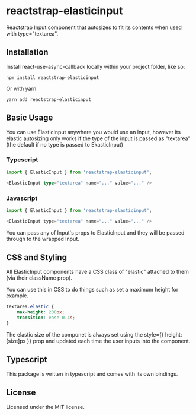 # reactstrap-elasticinput
Reactstrap Input component that autosizes to fit its contents when used with type=\"textarea\".

## Installation

Install react-use-async-callback locally within your project folder, like so:

```shell
npm install reactstrap-elasticinput
```

Or with yarn:

```shell
yarn add reactstrap-elasticinput
```

## Basic Usage

You can use ElasticInput anywhere you would use an Input, however its elastic autosizing only works if the type of the input is passed
as "textarea" (the default if no type is passed to EkasticInput)

### Typescript
```ts
import { ElasticInput } from 'reactstrap-elasticinput';

<ElasticInput type="textarea" name="..." value="..." />
```

### Javascript
```js
import { ElasticInput } from 'reactstrap-elasticinput';

<ElasticInput type="textarea" name="..." value="..." />
```

You can pass any of Input's props to ElasticInput and they will be passed through to the wrapped Input.

## CSS and Styling

All ElasticInput components have a CSS class of "elastic" attached to them (via their className prop).

You can use this in CSS to do things such as set a maximum height for example.

```css
textarea.elastic {
    max-height: 200px;
    transition: ease 0.4s;
}
```

The elastic size of the componet is always set using the style={{ height: [size]px }} prop and updated each time the user inputs into the component.

## Typescript
This package is written in typescript and comes with its own bindings.

## License

Licensed under the MIT license.
